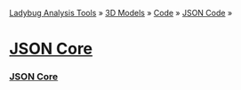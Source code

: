 ﻿[Ladybug Analysis Tools]( ../../../../index.html  ) &raquo; [3D Models]( ../../../index.html ) &raquo;
[Code]( ../../index.html ) &raquo; [JSON Code]( ../index.html ) &raquo;

[JSON Core]( index.html )
===


### [JSON Core]( ladybug-web-json-core-r3.html )


